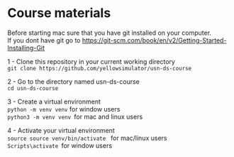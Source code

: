 # Course materials
Before starting mac sure that you have git installed on your computer. <br>
If you dont have git go to https://git-scm.com/book/en/v2/Getting-Started-Installing-Git <br>

 1 - Clone this repository in your current working directory <br>
 ``` git clone https://github.com/yellowsimulator/usn-ds-course ```

 2 - Go to the directory named usn-ds-course <br>
 ``` cd usn-ds-course ```

 3 - Create a virtual environment <br>
 ``` python -m venv venv ``` for window users <br>
```python3 -m venv venv ```for mac and linux users <br>

4 - Activate your virtual environment <br>
```source source venv/bin/activate ``` for mac/linux users <br>
```Scripts\activate ```for window users 
